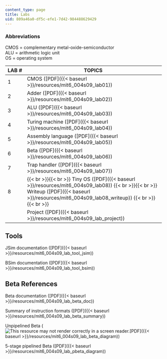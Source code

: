 ```yaml
---
content_type: page
title: Labs
uid: 809a46a0-df5c-efe1-7d42-984488629429
---
```


### Abbreviations

CMOS = complementary metal-oxide-semiconductor  
ALU = arithmetic logic unit  
OS = operating system

| LAB # | TOPICS |
| --- | --- |
| 1 | CMOS ([PDF]({{< baseurl >}}/resources/mit6_004s09_lab01)) |
| 2 | Adder ([PDF]({{< baseurl >}}/resources/mit6_004s09_lab02)) |
| 3 | ALU ([PDF]({{< baseurl >}}/resources/mit6_004s09_lab03)) |
| 4 | Turing machine ([PDF]({{< baseurl >}}/resources/mit6_004s09_lab04)) |
| 5 | Assembly language ([PDF]({{< baseurl >}}/resources/mit6_004s09_lab05)) |
| 6 | Beta ([PDF]({{< baseurl >}}/resources/mit6_004s09_lab06)) |
| 7 | Trap handler ([PDF]({{< baseurl >}}/resources/mit6_004s09_lab07)) |
| 8 |  {{< br >}}{{< br >}} Tiny OS ([PDF]({{< baseurl >}}/resources/mit6_004s09_lab08)) {{< br >}}{{< br >}} Writeup ([PDF]({{< baseurl >}}/resources/mit6_004s09_lab08_writeup)) {{< br >}}{{< br >}}  |
| &nbsp; | Project ([PDF]({{< baseurl >}}/resources/mit6_004s09_lab_project)) 

Tools
-----

JSim documentation ([PDF]({{< baseurl >}}/resources/mit6_004s09_lab_tool_jsim))

BSim documentation ([PDF]({{< baseurl >}}/resources/mit6_004s09_lab_tool_bsim))

Beta References
---------------

Beta documentation ([PDF]({{< baseurl >}}/resources/mit6_004s09_lab_beta_doc))

Summary of instruction formats ([PDF]({{< baseurl >}}/resources/mit6_004s09_lab_beta_summary))

Unpipelined Beta (![This resource may not render correctly in a screen reader.](/images/inacessible.gif)[PDF]({{< baseurl >}}/resources/mit6_004s09_lab_beta_diagram))

5-stage pipelined Beta ([PDF]({{< baseurl >}}/resources/mit6_004s09_lab_pbeta_diagram))